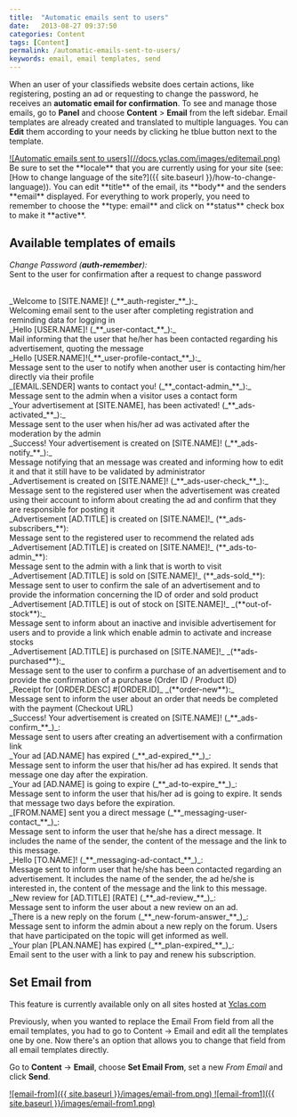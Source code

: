 ```yaml
---
title:  "Automatic emails sent to users"
date:   2013-08-27 09:37:50
categories: Content
tags: [Content]
permalink: /automatic-emails-sent-to-users/
keywords: email, email templates, send
---
```

When an user of your classifieds website does certain actions, like registering, posting an ad or requesting to change the password, he receives an **automatic email for confirmation**. To see and manage those emails, go to **Panel** and choose **Content** > **Email** from the left sidebar. Email templates are already created and translated to multiple languages. You can **Edit** them according to your needs by clicking he tblue button next to the template.

<a href="{{ site.baseurl }}/images/editemail.png" class="thumbnail gallery-item" data-gallery>
![Automatic emails sent to users](//docs.yclas.com/images/editemail.png)
</a>

<br>
Be sure to set the **locale** that you are currently using for your site (see: [How to change language of the site?]({{ site.baseurl }}/how-to-change-language)). You can edit **title** of the email, its **body** and the senders **email** displayed. For everything to work properly, you need to remember to choose the **type: email** and click on **status** check box to make it **active**.

## Available templates of emails

_Change Password (_**_auth-remember_**_):_ <br>
Sent to the user for confirmation after a request to change password 

<br>
_Welcome to [SITE.NAME]! (_**_auth-register_**_):_ <br>
Welcoming email sent to the user after completing registration and reminding data for logging in 

<br> 
_Hello [USER.NAME]! (_**_user-contact_**_):_ <br>
Mail informing that the user that he/her has been contacted regarding his advertisement, quoting the message 

<br>
_Hello [USER.NAME]!(_**_user-profile-contact_**_):_ <br>
Message sent to the user to notify when another user is contacting him/her directly via their profile 

<br>
_[EMAIL.SENDER] wants to contact you! (_**_contact-admin_**_):_ <br>
Message sent to the admin when a visitor uses a contact form 

<br>
_Your advertisement at [SITE.NAME], has been activated! (_**_ads-activated_**_):_ <br>
Message sent to the user when his/her ad was activated after the moderation by the admin 

<br>
_Success! Your advertisement is created on [SITE.NAME]! (_**_ads-notify_**_):_ <br>
Message notifying that an message was created and informing how to edit it and that it still have to be validated by administrator 

<br>
_Advertisement is created on [SITE.NAME]! (_**_ads-user-check_**_):_ <br>
Message sent to the registered user when the advertisement was created using their account to inform about creating the ad and confirm that they are responsible for posting it 

<br>
_Advertisement [AD.TITLE] is created on [SITE.NAME]!_ (**_ads-subscribers_**): <br>
Message sent to the registered user to recommend the related ads 

<br>
_Advertisement [AD.TITLE] is created on [SITE.NAME]!_ (**_ads-to-admin_**): <br>
Message sent to the admin with a link that is worth to visit 

<br>
_Advertisement [AD.TITLE] is sold on [SITE.NAME]!_ (**_ads-sold_**): <br>
Message sent to user to confirm the sale of an advertisement and to provide the information concerning the ID of order and sold product 

<br>
_Advertisement [AD.TITLE] is out of stock on [SITE.NAME]!_ _(**out-of-stock**):_ <br>
Message sent to inform about an inactive and invisible advertisement for users and to provide a link which enable admin to activate and increase stocks 

<br>
_Advertisement [AD.TITLE] is purchased on [SITE.NAME]!_ _(**ads-purchased**):_ <br>
Message sent to the user to confirm a purchase of an advertisement and to provide the confirmation of a purchase (Order ID / Product ID) 

<br>
_Receipt for [ORDER.DESC] #[ORDER.ID]_ _(**order-new**):_ <br>
Message sent to inform the user about an order that needs be completed with the payment (Checkout URL) 

<br>
_Success! Your advertisement is created on [SITE.NAME]! (_**_ads-confirm_**_)_: <br>
Message sent to users after creating an advertisement with a confirmation link

<br>
_Your ad [AD.NAME] has expired (_**_ad-expired_**_)_: <br>
Message sent to inform the user that his/her ad has expired. It sends that message one day after the expiration.

<br>
_Your ad [AD.NAME] is going to expire (_**_ad-to-expire_**_)_: <br>
Message sent to inform the user that his/her ad is going to expire. It sends that message two days before the expiration.

<br>
_[FROM.NAME] sent you a direct message (_**_messaging-user-contact_**_)_: <br>
Message sent to inform the user that he/she has a direct message. It includes the name of the sender, the content of the message and the link to this message.

<br>
_Hello [TO.NAME]! (_**_messaging-ad-contact_**_)_: <br>
Message sent to inform user that he/she has been contacted regarding an advertisement. It includes the name of the sender, the ad he/she is interested in, the content of the message and the link to this message.

<br>
_New review for [AD.TITLE] [RATE] (_**_ad-review_**_)_: <br>
Message sent to inform the user about a new review on an ad.

<br>
_There is a new reply on the forum (_**_new-forum-answer_**_)_: <br>
Message sent to inform the admin about a new reply on the forum. Users that have participated on the topic will get informed as well.

<br>
_Your plan [PLAN.NAME] has expired (_**_plan-expired_**_)_: <br>
Email sent to the user with a link to pay and renew his subscription.


## Set Email from

<div class="alert alert-warning">
<strong><i class="glyphicon glyphicon-warning-sign"></i> </strong> This feature is currently available only on all sites hosted at <a href="https://yclas.com/">Yclas.com</a> 
</div>

Previously, when you wanted to replace the Email From field from all the email templates, you had to go to Content -> Email and edit all the templates one by one. Now there's an option that allows you to change that field from all email templates directly.

Go to **Content** -> **Email**, choose **Set Email From**, set a new _From Email_ and click **Send**. 

<a href="{{ site.baseurl }}/images/email-from.png" class="thumbnail gallery-item" data-gallery>
![email-from]({{ site.baseurl }}/images/email-from.png)
</a>

<a href="{{ site.baseurl }}/images/email-from1.png" class="thumbnail gallery-item" data-gallery>
![email-from1]({{ site.baseurl }}/images/email-from1.png)
</a>


